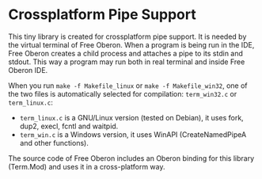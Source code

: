 # Crossplatform Pipe Support
This tiny library is created for crossplatform pipe support. It is needed by the virtual terminal of Free Oberon.
When a program is being run in the IDE, Free Oberon creates a child process and attaches a pipe to its stdin and stdout. This way a program may run both in real terminal and inside Free Oberon IDE.

When you run `make -f Makefile_linux` or `make -f Makefile_win32`, one of the two files is automatically selected for compilation: `term_win32.c` or `term_linux.c`:
* `term_linux.c` is a GNU/Linux version (tested on Debian), it uses fork, dup2, execl, fcntl and waitpid.
* `term_win.c` is a Windows version, it uses WinAPI (CreateNamedPipeA and other functions).

The source code of Free Oberon includes an Oberon binding for this library (Term.Mod) and uses it in a cross-platform way.
